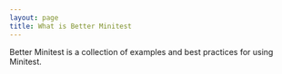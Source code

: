 ```yaml
---
layout: page
title: What is Better Minitest
---
```


Better Minitest is a collection of examples and best practices for using Minitest.
